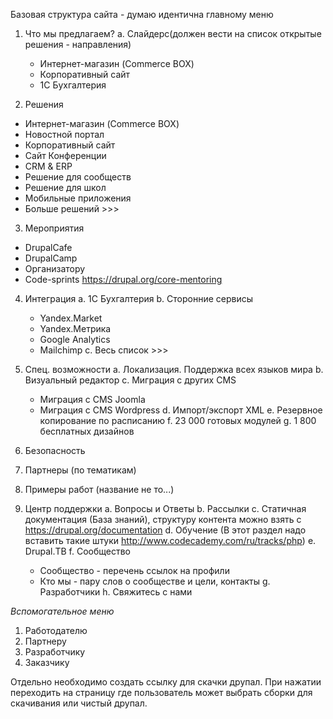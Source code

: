 Базовая структура сайта - думаю идентична главному меню

1. Что мы предлагаем?
  a. Слайдерс(должен вести на список открытые решения  - направления)
    - Интернет-магазин (Commerce BOX)
    - Корпоративный сайт
    - 1С Бухгалтерия

2. Решения
  - Интернет-магазин (Commerce BOX)
  - Новостной портал
  - Корпоративный сайт
  - Сайт Конференции
  - CRM & ERP
  - Решение для сообществ
  - Решение для школ
  - Мобильные приложения
  - Больше решений >>>

3. Мероприятия
  - DrupalCafe
  - DrupalCamp
  - Организатору
  - Code-sprints https://drupal.org/core-mentoring
  
4. Интеграция
  a. 1С Бухгалтерия
  b. Сторонние сервисы
    - Yandex.Market
    - Yandex.Метрика
    - Google Analytics
    - Mailchimp
  c. Весь список >>>

5. Спец. возможности
  a. Локализация. Поддержка всех языков мира
  b. Визуальный редактор
  c. Миграция с других CMS
    - Миграция с CMS Joomla
    - Миграция с CMS Wordpress
  d. Импорт/экспорт XML
  e. Резервное копирование по расписанию
  f. 23 000 готовых модулей
  g. 1 800 бесплатных дизайнов
6. Безопасность
7. Партнеры (по тематикам)
8. Примеры работ (название не то...)
9. Центр поддержки
  a. Вопросы и Ответы
  b. Рассылки
  c. Статичная документация (База знаний), структуру контента можно взять с https://drupal.org/documentation
  d. Обучение (В этот раздел надо вставить такие штуки http://www.codecademy.com/ru/tracks/php)
  e. Drupal.ТВ
  f. Сообщество
    - Сообщество - перечень ссылок на профили
    - Кто мы - пару слов о сообществе и цели, контакты
  g. Разработчики
  h. Свяжитесь с нами

*Вспомогательное меню*
1. Работодателю
2. Партнеру 
3. Разработчику
4. Заказчику

Отдельно необходимо создать ссылку для скачки друпал. При нажатии переходить на страницу где пользователь может выбрать сборки для скачивания или чистый друпал.
